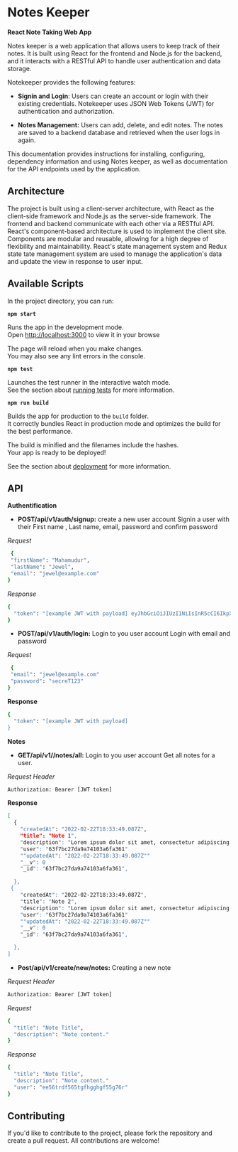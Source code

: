 # Notes Keeper

**React Note Taking Web App**

Notes keeper is a web application that allows users to keep track of their notes. It is built using React for the frontend and Node.js for the backend, and it interacts with a RESTful API to handle user authentication and data storage.

Notekeeper provides the following features:

-   **Signin and Login**: Users can create an account or login with their existing credentials. Notekeeper uses JSON Web Tokens (JWT) for authentication and authorization.

-   **Notes Management:** Users can add, delete, and edit notes. The notes are saved to a backend database and retrieved when the user logs in again.

This documentation provides instructions for installing, configuring, dependency information and using Notes keeper, as well as documentation for the API endpoints used by the application.

## Architecture

The project is built using a client-server architecture, with React as the client-side framework and Node.js as the server-side framework. The frontend and backend communicate with each other via a RESTful API. React's component-based architecture is used to implement the client site. Components are modular and reusable, allowing for a high degree of flexibility and maintainability. React's state management system and Redux state tate management system are used to manage the application's data and update the view in response to user input.

## Available Scripts

In the project directory, you can run:

**`npm start`**

Runs the app in the development mode.\
Open [http://localhost:3000](http://localhost:3000) to view it in your browse

The page will reload when you make changes.\
You may also see any lint errors in the console.

**`npm test`**

Launches the test runner in the interactive watch mode.\
See the section about [running tests](https://facebook.github.io/create-react-app/docs/running-tests) for more information.

**`npm run build`**

Builds the app for production to the `build` folder.\
It correctly bundles React in production mode and optimizes the build for the best performance.

The build is minified and the filenames include the hashes.\
Your app is ready to be deployed!

See the section about [deployment](https://facebook.github.io/create-react-app/docs/deployment) for more information.

## API

**Authentification**

-   **POST/api/v1/auth/signup:** create a new user account
    Signin a user with their First name , Last name, email, password and confirm password

_Request_

```bash
 {
 "firstName": "Mahamudur",
 "lastName": "Jewel",
 "email": "jewel@example.com"
}
```

_Response_

```bash
{
  "token": "[example JWT with payload] eyJhbGciOiJIUzI1NiIsInR5cCI6IkpXVCJ9.eyJzdWIiOiIxMjM0NTY3ODkwIiwibmFtZSI6IkpvaG4gRG9lIiwiaWF0IjoxNTE2MjM5MDIyfQ.SflKxwRJSMeKKF2QT4fwpMeJf36POk6yJV_adQssw5c"
}
```

-   **POST/api/v1/auth/login:** Login to you user account
    Login with email and password

_Request_

```bash
 {
 "email": "jewel@example.com"
 "password": "secreT123"
}
```

**Response**

```bash
{
  "token": "[example JWT with payload]
}
```

**Notes**

-   **GET/api/v1//notes/all:** Login to you user account
    Get all notes for a user.

_Request Header_

```bash
Authorization: Bearer [JWT token]
```

**Response**

```bash
[
  {
    "createdAt": "2022-02-22T18:33:49.087Z",
    "title": "Note 1",
    "description": "Lorem ipsum dolor sit amet, consectetur adipiscing elit.",
    "user": "63f7bc27da9a74103a6fa361"
    ""updatedAt": "2022-02-22T18:33:49.087Z""
    "__v": 0
    "_id": "63f7bc27da9a74103a6fa361",

  },
 {
    "createdAt": "2022-02-22T18:33:49.087Z",
    "title": "Note 2",
    "description": "Lorem ipsum dolor sit amet, consectetur adipiscing elit.",
    "user": "63f7bc27da9a74103a6fa361"
    ""updatedAt": "2022-02-22T18:33:49.087Z""
    "__v": 0
    "_id": "63f7bc27da9a74103a6fa361",

  },
]
```

-   **Post/api/v1/create/new/notes:** Creating a new note

_Request Header_

```bash
Authorization: Bearer [JWT token]
```

_Request_

```bash
{
  "title": "Note Title",
  "description": "Note content."
}
```

_Response_

```bash
{
  "title": "Note Title",
  "description": "Note content."
  "user": "ee56trdf565tgfhgghgf55g76r"
}
```

## Contributing

If you'd like to contribute to the project, please fork the repository and create a pull request. All contributions are welcome!
